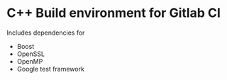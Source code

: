 # C++ Build environment for Gitlab CI

Includes dependencies for
 - Boost
 - OpenSSL
 - OpenMP
 - Google test framework
